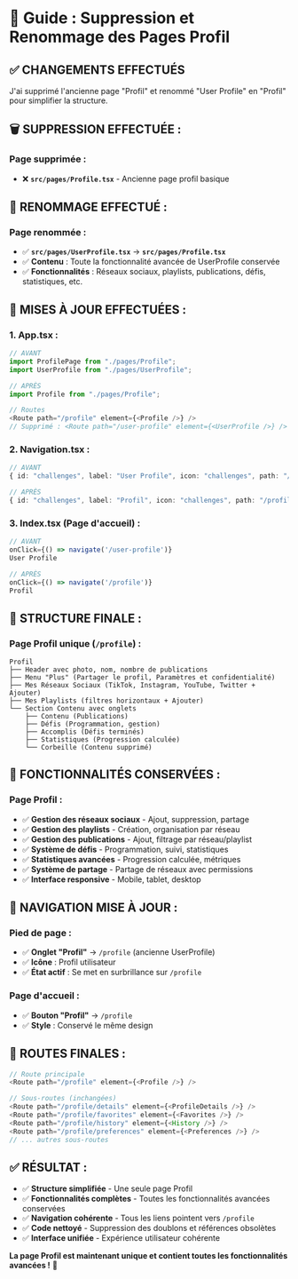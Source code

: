 # 🔄 Guide : Suppression et Renommage des Pages Profil

## ✅ **CHANGEMENTS EFFECTUÉS**

J'ai supprimé l'ancienne page "Profil" et renommé "User Profile" en "Profil" pour simplifier la structure.

## 🗑️ **SUPPRESSION EFFECTUÉE :**

### **Page supprimée :**
- ❌ **`src/pages/Profile.tsx`** - Ancienne page profil basique

## 🔄 **RENOMMAGE EFFECTUÉ :**

### **Page renommée :**
- ✅ **`src/pages/UserProfile.tsx`** → **`src/pages/Profile.tsx`**
- ✅ **Contenu** : Toute la fonctionnalité avancée de UserProfile conservée
- ✅ **Fonctionnalités** : Réseaux sociaux, playlists, publications, défis, statistiques, etc.

## 🔧 **MISES À JOUR EFFECTUÉES :**

### **1. App.tsx :**
```typescript
// AVANT
import ProfilePage from "./pages/Profile";
import UserProfile from "./pages/UserProfile";

// APRÈS
import Profile from "./pages/Profile";

// Routes
<Route path="/profile" element={<Profile />} />
// Supprimé : <Route path="/user-profile" element={<UserProfile />} />
```

### **2. Navigation.tsx :**
```typescript
// AVANT
{ id: "challenges", label: "User Profile", icon: "challenges", path: "/user-profile" }

// APRÈS
{ id: "challenges", label: "Profil", icon: "challenges", path: "/profile" }
```

### **3. Index.tsx (Page d'accueil) :**
```typescript
// AVANT
onClick={() => navigate('/user-profile')}
User Profile

// APRÈS
onClick={() => navigate('/profile')}
Profil
```

## 🎯 **STRUCTURE FINALE :**

### **Page Profil unique (`/profile`) :**
```
Profil
├── Header avec photo, nom, nombre de publications
├── Menu "Plus" (Partager le profil, Paramètres et confidentialité)
├── Mes Réseaux Sociaux (TikTok, Instagram, YouTube, Twitter + Ajouter)
├── Mes Playlists (filtres horizontaux + Ajouter)
└── Section Contenu avec onglets
    ├── Contenu (Publications)
    ├── Défis (Programmation, gestion)
    ├── Accomplis (Défis terminés)
    ├── Statistiques (Progression calculée)
    └── Corbeille (Contenu supprimé)
```

## 🚀 **FONCTIONNALITÉS CONSERVÉES :**

### **Page Profil :**
- ✅ **Gestion des réseaux sociaux** - Ajout, suppression, partage
- ✅ **Gestion des playlists** - Création, organisation par réseau
- ✅ **Gestion des publications** - Ajout, filtrage par réseau/playlist
- ✅ **Système de défis** - Programmation, suivi, statistiques
- ✅ **Statistiques avancées** - Progression calculée, métriques
- ✅ **Système de partage** - Partage de réseaux avec permissions
- ✅ **Interface responsive** - Mobile, tablet, desktop

## 🔗 **NAVIGATION MISE À JOUR :**

### **Pied de page :**
- ✅ **Onglet "Profil"** → `/profile` (ancienne UserProfile)
- ✅ **Icône** : Profil utilisateur
- ✅ **État actif** : Se met en surbrillance sur `/profile`

### **Page d'accueil :**
- ✅ **Bouton "Profil"** → `/profile`
- ✅ **Style** : Conservé le même design

## 📱 **ROUTES FINALES :**

```typescript
// Route principale
<Route path="/profile" element={<Profile />} />

// Sous-routes (inchangées)
<Route path="/profile/details" element={<ProfileDetails />} />
<Route path="/profile/favorites" element={<Favorites />} />
<Route path="/profile/history" element={<History />} />
<Route path="/profile/preferences" element={<Preferences />} />
// ... autres sous-routes
```

## ✅ **RÉSULTAT :**

- ✅ **Structure simplifiée** - Une seule page Profil
- ✅ **Fonctionnalités complètes** - Toutes les fonctionnalités avancées conservées
- ✅ **Navigation cohérente** - Tous les liens pointent vers `/profile`
- ✅ **Code nettoyé** - Suppression des doublons et références obsolètes
- ✅ **Interface unifiée** - Expérience utilisateur cohérente

**La page Profil est maintenant unique et contient toutes les fonctionnalités avancées !** 🎉

